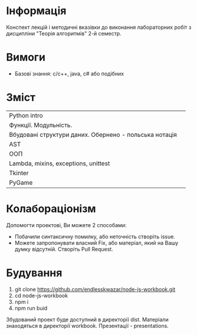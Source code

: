 # Інформація

Конспект лекцій і методичні вказівки до виконання лабораторних робіт з дисципліни "Теорія алгоритмів" 2-й семестр.

# Вимоги

- Базові знання: c/c++, java, c# або подібних

# Зміст

|||
|-|-|
|Python intro||
|Функції. Модульність.||
|Вбудовані структури даних. Обернено - польська нотація||
|AST||
|ООП||
|Lambda, mixins, exceptions, unittest||
|Tkinter||
|PyGame||

# Колабораціонізм

Допомогти проектові, Ви можете 2 способами:

- Побачили синтаксичну помилку, або неточність створіть issue.
- Можете запропонувати власний Fix, або матеріал, який на Вашу думку відсутній. Створіть Pull Request.

# Будування

1. git clone https://github.com/endlesskwazar/node-js-workbook.git
2. cd node-js-workbook
3. npm i
4. npm run buid

Збудований проект буде доступний в директорії dist. Матеріали знаходяться в директорії workbook. Презентації - presentations.